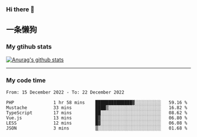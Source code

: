 ### Hi there 👋

## 一条懒狗
<!--
**kiss-me-quickly/kiss-me-quickly** is a ✨ _special_ ✨ repository because its `README.md` (this file) appears on your GitHub profile.

Here are some ideas to get you started:

- 🔭 I’m currently working on ...
- 🌱 I’m currently learning ...
- 👯 I’m looking to collaborate on ...
- 🤔 I’m looking for help with ...
- 💬 Ask me about ...
- 📫 How to reach me: ...
- 😄 Pronouns: ...
- ⚡ Fun fact: ...
-->


### My gtihub stats

[![Anurag's github stats](https://github-readme-stats.vercel.app/api?username=kiss-me-quickly)](https://github.com/anuraghazra/github-readme-stats)

***

### My code time

<!--START_SECTION:waka-->

```text
From: 15 December 2022 - To: 22 December 2022

PHP               1 hr 58 mins    ██████████████▓░░░░░░░░░░   59.16 %
Mustache          33 mins         ████▒░░░░░░░░░░░░░░░░░░░░   16.82 %
TypeScript        17 mins         ██░░░░░░░░░░░░░░░░░░░░░░░   08.62 %
Vue.js            13 mins         █▓░░░░░░░░░░░░░░░░░░░░░░░   06.80 %
LESS              12 mins         █▓░░░░░░░░░░░░░░░░░░░░░░░   06.08 %
JSON              3 mins          ▒░░░░░░░░░░░░░░░░░░░░░░░░   01.68 %
```

<!--END_SECTION:waka-->
